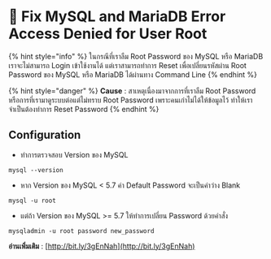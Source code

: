 # 🦭 Fix MySQL and MariaDB Error Access Denied for User Root

{% hint style="info" %}
ในกรณีที่เราลืม Root Password ของ MySQL หรือ MariaDB เราจะไม่สามารถ Login เข้าใช้งานได้ แต่เราสามารถทำการ Reset เพื่อเปลี่ยนรหัสผ่าน Root Password ของ MySQL หรือ MariaDB ได้ผ่านทาง Command Line
{% endhint %}

{% hint style="danger" %}
**Cause** : สาเหตุเนื่องมาจากการที่เราลืม Root Password หรือการที่เรามาดูระบบต่อแต่ไม่ทราบ Root Password เพราะคนเก่าไม่ได้ให้ข้อมูลไว้ ทำให้เราจำเป็นต้องทำการ Reset Password
{% endhint %}

## **Configuration**

* ทำการตรวจสอบ Version ของ MySQL

```
mysql --version
```

* หาก Version ของ MySQL < 5.7 ค่า Default Password จะเป็นค่าว่าง Blank

```
mysql -u root
```

* แต่ถ้า Version ของ MySQL >= 5.7 ให้ทำการเปลี่ยน Password ด้วยคำสั่ง

```
mysqladmin -u root password new_password
```

**อ่านเพิ่มเติม** : [http://bit.ly/3gEnNah](http://bit.ly/3gEnNah)
